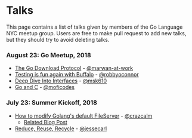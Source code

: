 # Talks
This page contains a list of talks given by members of the Go Language NYC meetup group. Users are free to make pull request to add new talks, but they should try to avoid deleting talks.

### August 23: Go Meetup, 2018
* [The Go Download Protocol](https://talks.godoc.org/github.com/marwan-at-work/presentations/googlemeetup/talk.slide#1f) - [@marwan-at-work]
* [Testing is fun again with Buffalo](https://talks.robbyoconnor.us/buffalo/#/sec-title-slide) - [@robbyoconnor]
* [Deep Dive Into Interfaces](interfaces_deep_dive.pdf) - [@msk610]
* [Go and C](go_and_c.pdf) - [@moficodes]

### July 23: Summer Kickoff, 2018
* [How to modify Golang's default FileServer](serve_it.pdf) - [@crazcalm]
  * [Related Blog Post](https://crazcalm.github.io/blog/post/custom_file_server/)
* [Reduce, Reuse, Recycle](reduce_reuse_recycle.pdf) - [@jessecarl]


[@crazcalm]: https://github.com/crazcalm
[@jessecarl]: https://github.com/jessecarl
[@marwan-at-work]: https://github.com/marwan-at-work
[@moficodes]: https://github.com/moficodes
[@msk610]: https://github.com/msk610
[@robbyoconnor]: https://github.com/robbyoconnor


